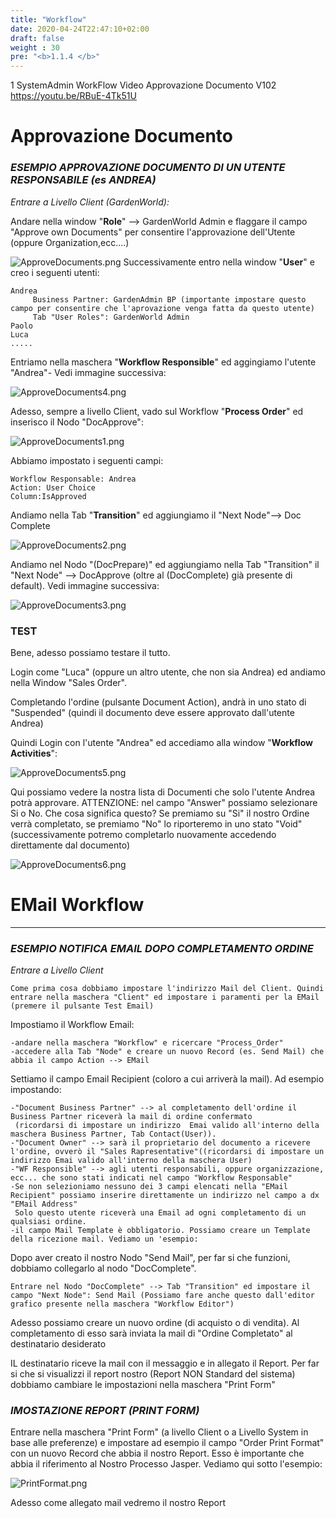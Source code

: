 ```yaml
---
title: "Workflow"
date: 2020-04-24T22:47:10+02:00
draft: false
weight : 30
pre: "<b>1.1.4 </b>"
---
```



1 SystemAdmin WorkFlow Video Approvazione Documento V102  https://youtu.be/RBuE-4Tk51U

# **Approvazione Documento**


### ***ESEMPIO APPROVAZIONE DOCUMENTO DI UN UTENTE RESPONSABILE (es ANDREA)***

*Entrare a Livello Client (GardenWorld):*

Andare nella window "**Role**" --> GardenWorld Admin e flaggare  il campo "Approve own Documents" per consentire l'approvazione  dell'Utente (oppure Organization,ecc....)

![ApproveDocuments.png](/image/Workflow-ApproveDocuments.png)
Successivamente entro nella window "**User**" e creo i seguenti utenti:

```
Andrea 
     Business Partner: GardenAdmin BP (importante impostare questo campo per consentire che l'aprovazione venga fatta da questo utente) 
     Tab "User Roles": GardenWorld Admin
Paolo
Luca
.....
```

Entriamo nella maschera "**Workflow Responsible**" ed aggingiamo l'utente "Andrea"- Vedi immagine successiva:

![ApproveDocuments4.png](/image/Workflow-ApproveDocuments4.png)

Adesso, sempre a livello Client, vado sul Workflow "**Process Order**" ed inserisco il Nodo "DocApprove":

![ApproveDocuments1.png](/image/Workflow-ApproveDocuments1.png)

Abbiamo impostato i seguenti campi:

```
Workflow Responsable: Andrea
Action: User Choice
Column:IsApproved
```

Andiamo nella Tab "**Transition**" ed aggiungiamo il "Next Node"--> Doc Complete

![ApproveDocuments2.png](/image/Workflow-ApproveDocuments2.png)

Andiamo nel Nodo "(DocPrepare)" ed aggiungiamo nella Tab "Transition"  il "Next Node" --> DocApprove (oltre al (DocComplete) già presente  di default). Vedi immagine successiva:

![ApproveDocuments3.png](/image/Workflow-ApproveDocuments3.png)

### **TEST**

Bene, adesso possiamo testare il tutto.

Login come "Luca" (oppure un altro utente, che non sia Andrea) ed andiamo nella Window "Sales Order".

Completando l'ordine (pulsante Document Action), andrà in uno stato  di "Suspended" (quindi il documento deve essere approvato dall'utente  Andrea)

Quindi Login con l'utente "Andrea" ed accediamo alla window "**Workflow Activities**":

![ApproveDocuments5.png](/image/Workflow-ApproveDocuments5.png)

Qui possiamo vedere la nostra lista di Documenti che solo l'utente  Andrea potrà approvare. ATTENZIONE: nel campo "Answer" possiamo  selezionare Si o No. Che cosa significa questo? Se premiamo su "Si" il  nostro Ordine verrà completato, se premiamo "No" lo riporteremo in uno  stato "Void" (successivamente potremo completarlo nuovamente accedendo  direttamente dal documento)

![ApproveDocuments6.png](/image/Workflow-ApproveDocuments6.png)

# **EMail Workflow**

---

### ***ESEMPIO NOTIFICA EMAIL DOPO COMPLETAMENTO ORDINE***

*Entrare a Livello Client*

```
Come prima cosa dobbiamo impostare l'indirizzo Mail del Client. Quindi entrare nella maschera "Client" ed impostare i paramenti per la EMail (premere il pulsante Test Email)
```

Impostiamo il Workflow Email:

```
-andare nella maschera "Workflow" e ricercare "Process_Order"
-accedere alla Tab "Node" e creare un nuovo Record (es. Send Mail) che abbia il campo Action --> EMail

```

Settiamo il campo Email Recipient (coloro a cui arriverà la mail). Ad esempio impostando:

```
-"Document Business Partner" --> al completamento dell'ordine il Business Partner riceverà la mail di ordine confermato 
 (ricordarsi di impostare un indirizzo  Emai valido all'interno della maschera Business Partner, Tab Contact(User)).  
-"Document Owner" --> sarà il proprietario del documento a ricevere l'ordine, ovverò il "Sales Rapresentative"((ricordarsi di impostare un indirizzo Emai valido all'interno della maschera User)
-"WF Responsible" --> agli utenti responsabili, oppure organizzazione, ecc... che sono stati indicati nel campo "Workflow Responsable"
-Se non selezioniamo nessuno dei 3 campi elencati nella "EMail Recipient" possiamo inserire direttamente un indirizzo nel campo a dx "EMail Address"
 Solo questo utente riceverà una Email ad ogni completamento di un qualsiasi ordine.
-il campo Mail Template è obbligatorio. Possiamo creare un Template della ricezione mail. Vediamo un 'esempio:

```

Dopo aver creato il nostro Nodo "Send Mail", per far si che funzioni, dobbiamo collegarlo al nodo "DocComplete".

```
Entrare nel Nodo "DocComplete" --> Tab "Transition" ed impostare il campo "Next Node": Send Mail (Possiamo fare anche questo dall'editor grafico presente nella maschera "Workflow Editor")

```

Adesso possiamo creare un nuovo ordine (di acquisto o di vendita). Al  completamento di esso sarà inviata la mail di "Ordine Completato" al  destinatario desiderato

IL destinatario riceve la mail con il messaggio e in allegato il  Report. Per far si che si visualizzi il report nostro (Report NON  Standard del sistema) dobbiamo cambiare le impostazioni nella maschera  "Print Form"

### ***IMOSTAZIONE REPORT (PRINT FORM)***

Entrare nella maschera "Print Form" (a livello Client o a Livello  System in base alle preferenze) e impostare ad esempio il campo "Order  Print Format" con un nuovo Record che abbia il nostro Report. Esso è  importante che abbia il riferimento al Nostro Processo Jasper. Vediamo  qui sotto l'esempio:

![PrintFormat.png](/image/Workflow-PrintFormat.png)

Adesso come allegato mail vedremo il nostro Report
